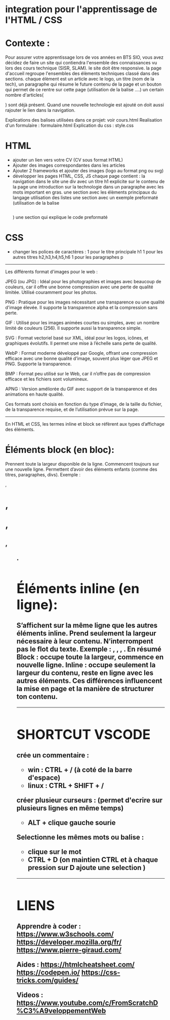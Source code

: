 # integration pour l'apprentissage de l'HTML / CSS

# Contexte :

Pour assurer votre apprentissage lors de vos années en BTS SIO, vous avez décidez de faire un site qui contiendra l'ensemble des connaissances vu lors des cours technique (SISR, SLAM). le site doit être responsive. la page d'accueil regroupe l'ensembles des élèments techniques classé dans des sections. chaque élèment est un article avec le logo, un titre (nom de la tech), un paragraphe qui résume le future contenu de la page et un bouton qui permet de ce rentre sur cette page (utilisation de la balise <a>....</a>)
un certain nombre d'articles(<article></article>) sont déjà présent. Quand une nouvelle technologie est ajouté on doit aussi rajouter le lien dans la navigation.

Explications des balises utilisées dans ce projet: voir cours.html
Realisation d'un formulaire : formulaire.html
Explication du css : style.css

# HTML

- ajouter un lien vers votre CV (CV sous format HTML)
- Ajouter des images correspondantes dans les articles
- Ajouter 2 frameworks et ajouter des images (logo au format png ou svg)
- développer les pages HTML, CSS, JS chaque page contient :
  la navigation dans le site
  une div avec un titre h1 explicite sur le contenu de la page
  une introduction sur la technologie dans un paragraphe avec les mots important en gras.
  une section avec les élèments principaux du langage utilisation des listes
  une section avec un exemple preformaté (utilisation de la balise <pre></pre>)
  une section qui explique le code preformaté

# CSS

- changer les polices de caractères :
  1 pour le titre principale h1
  1 pour les autres titres h2,h3,h4,h5,h6
  1 pour les paragraphes p

---

Les différents format d'images pour le web :

JPEG (ou JPG) :
Idéal pour les photographies et images avec beaucoup de couleurs, car il offre une bonne compression avec une perte de qualité limitée. Utilisé couramment pour les photos.

PNG :
Pratique pour les images nécessitant une transparence ou une qualité d'image élevée. Il supporte la transparence alpha et la compression sans perte.

GIF :
Utilisé pour les images animées courtes ou simples, avec un nombre limité de couleurs (256). Il supporte aussi la transparence simple.

SVG :
Format vectoriel basé sur XML, idéal pour les logos, icônes, et graphiques évolutifs. Il permet une mise à l’échelle sans perte de qualité.

WebP :
Format moderne développé par Google, offrant une compression efficace avec une bonne qualité d’image, souvent plus léger que JPEG et PNG. Supporte la transparence.

BMP :
Format peu utilisé sur le Web, car il n’offre pas de compression efficace et les fichiers sont volumineux.

APNG :
Version améliorée du GIF avec support de la transparence et des animations en haute qualité.

Ces formats sont choisis en fonction du type d’image, de la taille du fichier, de la transparence requise, et de l’utilisation prévue sur la page.

---

En HTML et CSS, les termes inline et block se réfèrent aux types d’affichage des éléments.

# Éléments block (en bloc):

Prennent toute la largeur disponible de la ligne.
Commencent toujours sur une nouvelle ligne.
Permettent d’avoir des éléments enfants (comme des titres, paragraphes, divs).
Exemple : <div>, <h1>, <p>, <h2>, <ul>.

# Éléments inline (en ligne):

S’affichent sur la même ligne que les autres éléments inline.
Prend seulement la largeur nécessaire à leur contenu.
N’interrompent pas le flot du texte.
Exemple : <span>, <a>, <strong>, <img>.
En résumé
Block : occupe toute la largeur, commence en nouvelle ligne.
Inline : occupe seulement la largeur du contenu, reste en ligne avec les autres éléments.
Ces différences influencent la mise en page et la manière de structurer ton contenu.

---

# SHORTCUT VSCODE

crée un commentaire :

- win : CTRL + / (à coté de la barre d'espace)
- linux : CTRL + SHIFT + /

créer plusieur curseurs : (permet d'ecrire sur plusieurs lignes en même temps)

- ALT + clique gauche sourie

Selectionne les mêmes mots ou balise :

- clique sur le mot
- CTRL + D (on maintien CTRL et à chaque pression sur D ajoute une selection )

---

# LIENS

Apprendre à coder :
https://www.w3schools.com/
https://developer.mozilla.org/fr/
https://www.pierre-giraud.com/

Aides :
https://htmlcheatsheet.com/
https://codepen.io/
https://css-tricks.com/guides/

Videos :
https://www.youtube.com/c/FromScratchD%C3%A9veloppementWeb
